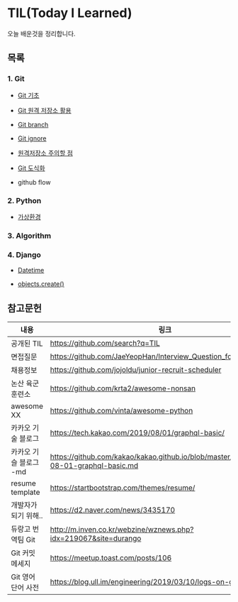 # TIL(Today I Learned)

 오늘 배운것을 정리합니다.



## 목록 

### 1. Git

* [Git 기초](./git/Git_기초.md)
* [Git 원격 저장소 활용](./git/Git_원격_저장소_활용.md)
* [Git branch](./git/branch.md)
* [Git ignore](./git/gitignore.md)

* [원격저장소 주의할 점](./git/원격저장소주의.md)
* [Git 도식화](./git/도식화)
* github flow





### 2. Python

* [가상환경](./python/virtual_environment.md)



### 3. Algorithm



### 4. Django
* [Datetime](./django/DateField.md)

* [objects.create()](./django/objects_create.md)



## 참고문헌

| 내용                   | 링크                                                         |
| ---------------------- | ------------------------------------------------------------ |
| 공개된 TIL             | https://github.com/search?q=TIL                              |
| 면접질문               | https://github.com/JaeYeopHan/Interview_Question_for_Beginner |
| 채용정보               | https://github.com/jojoldu/junior-recruit-scheduler          |
| 논산 육군 훈련소       | https://github.com/krta2/awesome-nonsan                      |
| awesome XX             | https://github.com/vinta/awesome-python                      |
| 카카오 기술 블로그     | https://tech.kakao.com/2019/08/01/graphql-basic/             |
| 카카오 기슬 블로그 -md | https://github.com/kakao/kakao.github.io/blob/master/_posts/2019-08-01-graphql-basic.md |
| resume template        | https://startbootstrap.com/themes/resume/                    |
| 개발자가 되기 위해..   | https://d2.naver.com/news/3435170                            |
| 듀랑고 번역팀 Git      | http://m.inven.co.kr/webzine/wznews.php?idx=219067&site=durango |
| Git 커밋 메세지        | https://meetup.toast.com/posts/106                           |
| Git 영어 단어 사전     | https://blog.ull.im/engineering/2019/03/10/logs-on-git.html  |


